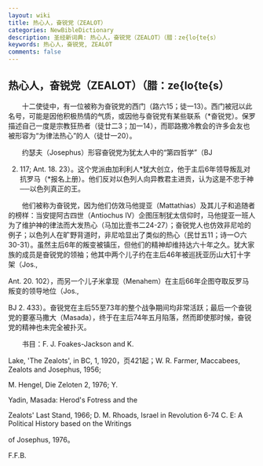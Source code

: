```yaml
---
layout: wiki
title: 热心人，奋锐党（ZEALOT）
categories: NewBibleDictionary
description: 圣经新词典: 热心人，奋锐党（ZEALOT）（腊：ze{lo{te{s）
keywords: 热心人，奋锐党, ZEALOT
comments: false
---
```


## 热心人，奋锐党（ZEALOT）（腊：ze{lo{te{s）

　　十二使徒中，有一位被称为奋锐党的西门（路六15；徒一13）。西门被冠以此名号，可能是因他积极热情的气质，或因他与奋锐党有某些联系（*奋锐党）。保罗描述自己一度是宗教狂热者（徒廿二3；加一14），而耶路撒冷教会的许多会友也被形容为“为律法热心”的人（徒廿一20）。

　　约瑟夫（Josephus）形容奋锐党为犹太人中的“第四哲学”（BJ

2. 117; Ant. 18. 23）。这个党派由加利利人*犹大创立，他于主后6年领导叛乱对抗罗马（*报名上册）。他们反对以色列人向异教君主进贡，认为这是不忠于神──以色列真正的王。

　　他们被称为奋锐党，因为他们仿效马他提亚（Mattathias）及其儿子和追随者的榜样：当安提阿古四世（Antiochus IV）企图压制犹太信仰时，马他提亚一班人为了维护神的律法而大发热心（马加比壹书二24-27）；奋锐党人也仿效非尼哈的例子；以色列人在旷野背道时，非尼哈显出了类似的热心（民廿五11；诗一○六30-31）。虽然主后6年的叛变被镇压，但他们的精神却维持达六十年之久。犹大家族的成员是奋锐党的领袖；他其中两个儿子约在主后46年被巡抚亚历山大钉十字架（Jos.,

Ant. 20. 102），而另一个儿子米拿现（Menahem）在主后66年企图夺取反罗马叛变的领导地位（Jos.,

BJ 2. 433）。奋锐党在主后55至73年的整个战争期间均非常活跃；最后一个奋锐党的要塞马撒大（Masada），终于在主后74年五月陷落，然而即使那时候，奋锐党的精神也未完全被扑灭。

　　书目：F. J. Foakes-Jackson and K.

Lake, 'The Zealots', in BC, 1, 1920，页421起；W. R. Farmer, Maccabees, Zealots and Josephus, 1956;

M. Hengel, Die Zeloten 2, 1976; Y.

Yadin, Masada: Herod's Fotress and the

Zealots' Last Stand, 1966; D. M. Rhoads, Israel in Revolution 6-74 C. E: A Political History based on the Writings

of Josephus, 1976。

F.F.B.








